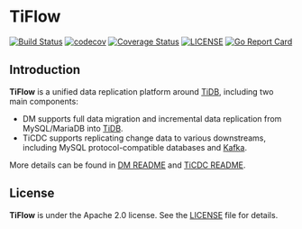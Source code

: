 # TiFlow 

[![Build Status](https://github.com/pingcap/tiflow/actions/workflows/check_and_build.yaml/badge.svg?branch=master)](https://github.com/pingcap/tiflow/actions/workflows/check_and_build.yaml?query=event%3Apush+branch%3Amaster)
[![codecov](https://codecov.io/gh/pingcap/tiflow/branch/master/graph/badge.svg)](https://codecov.io/gh/pingcap/tiflow)
[![Coverage Status](https://coveralls.io/repos/github/pingcap/tiflow/badge.svg)](https://coveralls.io/github/pingcap/tiflow)
[![LICENSE](https://img.shields.io/github/license/pingcap/tiflow.svg)](https://github.com/pingcap/tiflow/blob/master/LICENSE)
[![Go Report Card](https://goreportcard.com/badge/github.com/pingcap/tiflow)](https://goreportcard.com/report/github.com/pingcap/tiflow)

## Introduction

**TiFlow** is a unified data replication platform around [TiDB](https://docs.pingcap.com/tidb/stable),
including two main components:

* DM supports full data migration and incremental data replication from MySQL/MariaDB
  into [TiDB](https://docs.pingcap.com/tidb/stable).
* TiCDC supports replicating change data to various downstreams, including MySQL protocol-compatible databases
  and [Kafka](https://kafka.apache.org/).

More details can be found in [DM README](./README_DM.md) and [TiCDC README](./README_TiCDC.md).

## License

**TiFlow** is under the Apache 2.0 license. See the [LICENSE](./LICENSE) file for details.
